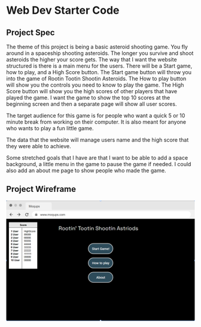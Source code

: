 # Web Dev Starter Code

## Project Spec

The theme of this project is being a basic asteroid shooting game. You fly around in a spaceship shooting asteroids. The longer you survive and shoot asteroids the higher your score gets. The way that I want the website structured is there is a main menu for the users. There will be a Start game, how to play, and a High Score button. The Start game button will throw you into the game of Rootin Tootin Shootin Asteroids. The How to play button will show you the controls you need to know to play the game. The High Score button will show you the high scores of other players that have played the game. I want the game to show the top 10 scores at the beginning screen and then a separate page will show all user scores.  

The target audience for this game is for people who want a quick 5 or 10 minute break from working on their computer. It is also meant for anyone who wants to play a fun little game.

The data that the website will manage users name and the high score that they were able to achieve. 

Some stretched goals that I have are that I want to be able to add a space background, a little menu in the game to pause the game if needed.  I could also add an about me page to show people who made the game. 


## Project Wireframe



![wireframe](wireframe.png)
